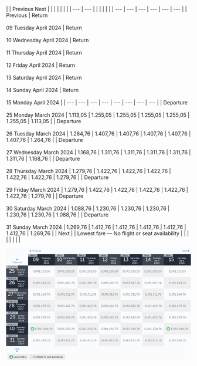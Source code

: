 |     | Previous Next |     |     |     |     |     |     |
| --- | --- |     |     |     |     |     |     | --- | --- | --- | --- | --- | --- |
| Previous | Return<br><br>09 Tuesday April 2024 | Return<br><br>10 Wednesday April 2024 | Return<br><br>11 Thursday April 2024 | Return<br><br>12 Friday April 2024 | Return<br><br>13 Saturday April 2024 | Return<br><br>14 Sunday April 2024 | Return<br><br>15 Monday April 2024 |
| --- | --- | --- | --- | --- | --- | --- | --- |
| Departure<br><br>25 Monday March 2024 | 1.113,05 | 1.255,05 | 1.255,05 | 1.255,05 | 1.255,05 | 1.255,05 | 1.113,05 |
| Departure<br><br>26 Tuesday March 2024 | 1.264,76 | 1.407,76 | 1.407,76 | 1.407,76 | 1.407,76 | 1.407,76 | 1.264,76 |
| Departure<br><br>27 Wednesday March 2024 | 1.168,76 | 1.311,76 | 1.311,76 | 1.311,76 | 1.311,76 | 1.311,76 | 1.168,76 |
| Departure<br><br>28 Thursday March 2024 | 1.279,76 | 1.422,76 | 1.422,76 | 1.422,76 | 1.422,76 | 1.422,76 | 1.279,76 |
| Departure<br><br>29 Friday March 2024 | 1.279,76 | 1.422,76 | 1.422,76 | 1.422,76 | 1.422,76 | 1.422,76 | 1.279,76 |
| Departure<br><br>30 Saturday March 2024 | 1.088,76 | 1.230,76 | 1.230,76 | 1.230,76 | 1.230,76 | 1.230,76 | 1.088,76 |
| Departure<br><br>31 Sunday March 2024 | 1.269,76 | 1.412,76 | 1.412,76 | 1.412,76 | 1.412,76 | 1.412,76 | 1.269,76 |
| Next |
| Lowest fare — No flight or seat availability |     |     |     |     |     |     |     |

![](turkish-airlines.png)